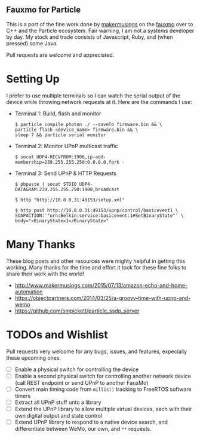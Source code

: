 Fauxmo for Particle
-------------------

This is a port of the fine work done by [makermusings][] on the [fauxmo][] over to C++ and the Particle ecosystem. Fair warning, I am not a systems developer by day. My stock and trade consists of Javascript, Ruby, and (when pressed) some Java.

Pull requests are welcome and appreciated.

[makermusings]: https://github.com/makermusings
[fauxmo]: https://github.com/makermusings/fauxmo

Setting Up
==========

I prefer to use multiple terminals so I can watch the serial output of the device while throwing network requests at it. Here are the commands I use:

* Terminal 1: Build, flash and monitor
  ```
  $ particle compile photon ./ --saveTo firmware.bin && \
  particle flash <device_name> firmware.bin && \
  sleep 7 && particle serial monitor
  ```

* Terminal 2: Monitor UPnP multicast traffic
  ```
  $ socat UDP4-RECVFROM:1900,ip-add-membership=239.255.255.250:0.0.0.0,fork -
  ```

* Terminal 3: Send UPnP & HTTP Requests
  ```
  $ pbpaste | socat STDIO UDP4-DATAGRAM:239.255.255.250:1900,broadcast
  ```
  ```
  $ http "http://10.0.0.31:49153/setup.xml"
  ```
  ```
  $ http post http://10.0.0.31:49153/upnp/control/basicevent1 \
  SOAPACTION:'"urn:Belkin:service:basicevent:1#SetBinaryState"' \
  body="<BinaryState>1</BinaryState>"
  ```


Many Thanks
===========

These blog posts and other resources were mighty helpful in getting this working. Many thanks for the time and effort it took for these fine folks to share their work with the world!

- http://www.makermusings.com/2015/07/13/amazon-echo-and-home-automation
- https://objectpartners.com/2014/03/25/a-groovy-time-with-upnp-and-wemo
- https://github.com/smpickett/particle_ssdp_server


TODOs and Wishlist
==================

Pull requests very welcome for any bugs, issues, and features, expecially these upcoming ones.

- [ ] Enable a physical switch for controlling the device
- [ ] Enable a second physical switch for controlling another network device (call REST endpoint or send UPnP to another FauxMo)
- [ ] Convert main timing code from `millis()` tracking to FreeRTOS software timers
- [ ] Extract all UPnP stuff unto a library
- [ ] Extend the UPnP library to allow multiple virtual devices, each with their own digital output and state control
- [ ] Extend UPnP library to respond to a native device search, and differentiate between WeMo, our own, and `**` requests.
